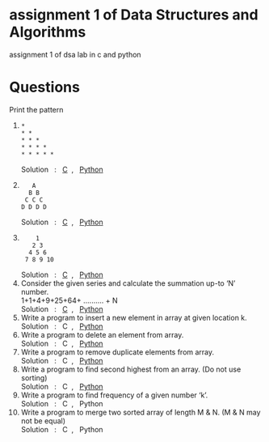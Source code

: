 # assignment 1 of Data Structures and Algorithms 
assignment 1 of dsa lab in c and python

# Questions 
Print the pattern
1.  ```
    * 
    * * 
    * * * 
    * * * * 
    * * * * * 
    ```
    Solution &nbsp; : &nbsp; [C](c/q1.c) &nbsp;, &nbsp; [Python](python/q1.py) <br>
2.  ```
       A 
      B B 
     C C C 
    D D D D 
    ```
    Solution &nbsp; : &nbsp; [C](c/q2.c) &nbsp;, &nbsp; [Python](python/q2.py) <br>
3.  ```
        1 
       2 3 
      4 5 6 
     7 8 9 10 
    ```
    Solution &nbsp; : &nbsp; [C](c/q3.c) &nbsp;, &nbsp; [Python](python/q3.py) <br>
4. Consider the given series and calculate the summation up-to ‘N’ number.   
   1+1+4+9+25+64+ .......... + N  
   Solution &nbsp; : &nbsp; [C](c/q4.c) &nbsp;, &nbsp; [Python](python/q4.py) <br>
5. Write a program to insert a new element in array at given location k.  
   Solution &nbsp; : &nbsp; C &nbsp;, &nbsp; [Python](python/q5.py) <br>
6. Write a program to delete an element from array.  
   Solution &nbsp; : &nbsp; C &nbsp;, &nbsp; [Python](python/q6.py) <br>
7. Write a program to remove duplicate elements from array.  
   Solution &nbsp; : &nbsp; C &nbsp;, &nbsp; [Python](python/q7.py) <br>
8. Write a program to find second highest from an array. (Do not use sorting)  
   Solution &nbsp; : &nbsp; C &nbsp;, &nbsp; [Python](python/q8.py) <br>
9. Write a program to find frequency of a given number ‘k’.  
   Solution &nbsp; : &nbsp; C &nbsp;, &nbsp; Python <br>
10. Write a program to merge two sorted array of length M & N. (M & N may not be 
equal)  
    Solution &nbsp; : &nbsp; C &nbsp;, &nbsp; Python 
